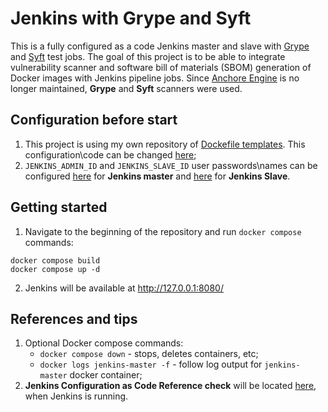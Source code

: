 # Jenkins with Grype and Syft
This is a fully configured as a code Jenkins master and slave with [Grype](https://github.com/anchore/grype) and [Syft](https://github.com/anchore/syft) test jobs.
The goal of this project is to be able to integrate vulnerability scanner and software bill of materials (SBOM) generation of Docker images with Jenkins pipeline jobs. Since [Anchore Engine](https://github.com/anchore/anchore-engine) is no longer maintained, **Grype** and **Syft** scanners were used.

## Configuration before start
1. This project is using my own repository of [Dockefile templates](https://github.com/UZabauski/Dockerfiles-templates). This configuration\code can be changed [here](https://github.com/UZabauski/jenkins-grype-syft/blob/main/jenkins-master/resources/casc.yaml#L52);
2. `JENKINS_ADMIN_ID` and `JENKINS_SLAVE_ID` user passwords\names can be configured [here](https://github.com/UZabauski/jenkins-grype-syft/blob/main/jenkins-master/Dockerfile#L21) for **Jenkins master** and [here](https://github.com/UZabauski/jenkins-grype-syft/blob/main/jenkins-slave/Dockerfile#L45) for **Jenkins Slave**.

## Getting started
1. Navigate to the beginning of the repository and run ```docker compose``` commands:
```
docker compose build
docker compose up -d
```
2. Jenkins will be available at http://127.0.0.1:8080/

## References and tips
1. Optional Docker compose commands:
    - ```docker compose down``` - stops, deletes containers, etc;
    - ```docker logs jenkins-master -f``` - follow log output for ```jenkins-master``` docker container;
2. **Jenkins Configuration as Code Reference check** will be located [here](http://127.0.0.1:8080/manage/configuration-as-code/reference), when Jenkins is running.